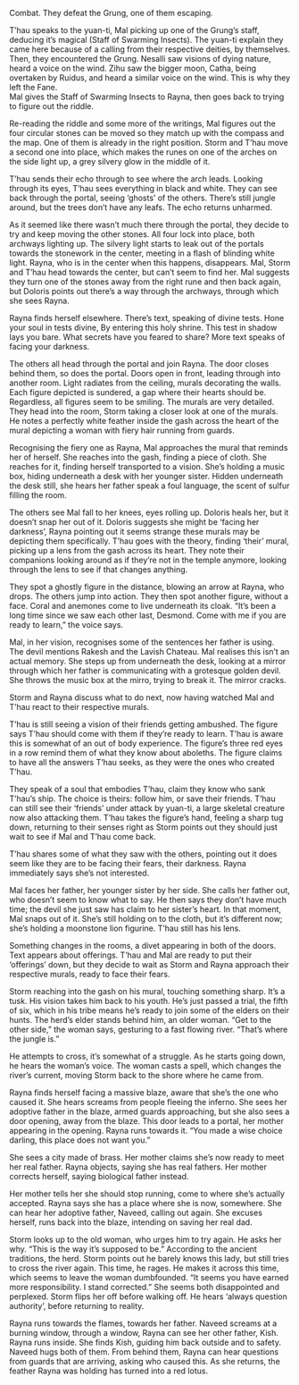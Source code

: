 Combat. They defeat the Grung, one of them escaping. 

T’hau speaks to the yuan-ti, Mal picking up one of the Grung’s staff, deducing it’s magical (Staff of Swarming Insects). The yuan-ti explain they came here because of a calling from their respective deities, by themselves. Then, they encountered the Grung. Nesalli saw visions of dying nature, heard a voice on the wind. Zihu saw the bigger moon, Catha, being overtaken by Ruidus, and heard a similar voice on the wind. This is why they left the Fane.  
Mal gives the Staff of Swarming Insects to Rayna, then goes back to trying to figure out the riddle.

Re-reading the riddle and some more of the writings, Mal figures out the four circular stones can be moved so they match up with the compass and the map. One of them is already in the right position. Storm and T’hau move a second one into place, which makes the runes on one of the arches on the side light up, a grey silvery glow in the middle of it.

T’hau sends their echo through to see where the arch leads. Looking through its eyes, T’hau sees everything in black and white. They can see back through the portal, seeing ‘ghosts’ of the others. There’s still jungle around, but the trees don’t have any leafs.
The echo returns unharmed. 

As it seemed like there wasn’t much there through the portal, they decide to try and keep moving the other stones. All four lock into place, both archways lighting up. The silvery light starts to leak out of the portals towards the stonework in the center, meeting in a flash of blinding white light. 
Rayna, who is in the center when this happens, disappears. Mal, Storm and T’hau head towards the center, but can’t seem to find her. Mal suggests they turn one of the stones away from the right rune and then back again, but Doloris points out there’s a way through the archways, through which she sees Rayna.

Rayna finds herself elsewhere. There’s text, speaking of divine tests. 
Hone your soul in tests divine, 
By entering this holy shrine. 
This test in shadow lays you bare. 
What secrets have you feared to share?
More text speaks of facing your darkness. 

The others all head through the portal and join Rayna. The door closes behind them, so does the portal. Doors open in front, leading through into another room. Light radiates from the ceiling, murals decorating the walls. Each figure depicted is sundered, a gap where their hearts should be. Regardless, all figures seem to be smiling. The murals are very detailed. 
They head into the room, Storm taking a closer look at one of the murals. He notes a perfectly white feather inside the gash across the heart of the mural depicting a woman with fiery hair running from guards. 

Recognising the fiery one as Rayna, Mal approaches the mural that reminds her of herself. She reaches into the gash, finding a piece of cloth. She reaches for it, finding herself transported to a vision. She’s holding a music box, hiding underneath a desk with her younger sister. Hidden underneath the desk still, she hears her father speak a foul language, the scent of sulfur filling the room. 

The others see Mal fall to her knees, eyes rolling up. Doloris heals her, but it doesn’t snap her out of it. Doloris suggests she might be ‘facing her darkness’, Rayna pointing out it seems strange these murals may be depicting them specifically. T’hau goes with the theory, finding ‘their’ mural, picking up a lens from the gash across its heart. They note their companions looking around as if they’re not in the temple anymore, looking through the lens to see if that changes anything.

They spot a ghostly figure in the distance, blowing an arrow at Rayna, who drops. The others jump into action. They then spot another figure, without a face. Coral and anemones come to live underneath its cloak. “It’s been a long time since we saw each other last, Desmond. Come with me if you are ready to learn,” the voice says.

Mal, in her vision, recognises some of the sentences her father is using. The devil mentions Rakesh and the Lavish Chateau. Mal realises this isn’t an actual memory. She steps up from underneath the desk, looking at a mirror through which her father is communicating with a grotesque golden devil. She throws the music box at the mirro, trying to break it. The mirror cracks. 

Storm and Rayna discuss what to do next, now having watched Mal and T’hau react to their respective murals. 

T’hau is still seeing a vision of their friends getting ambushed. The figure says T’hau should come with them if they’re ready to learn. T’hau is aware this is somewhat of an out of body experience. The figure’s three red eyes in a row remind them of what they know about aboleths. The figure claims to have all the answers T’hau seeks, as they were the ones who created T’hau. 

They speak of a soul that embodies T’hau, claim they know who sank T’hau’s ship. The choice is theirs: follow him, or save their friends. T’hau can still see their ‘friends’ under attack by yuan-ti, a large skeletal creature now also attacking them. 
T’hau takes the figure’s hand, feeling a sharp tug down, returning to their senses right as Storm points out they should just wait to see if Mal and T’hau come back.

T’hau shares some of what they saw with the others, pointing out it does seem like they are to be facing their fears, their darkness. Rayna immediately says she’s not interested.

Mal faces her father, her younger sister by her side. She calls her father out, who doesn’t seem to know what to say. He then says they don’t have much time; the devil she just saw has claim to her sister’s heart.
In that moment, Mal snaps out of it. She’s still holding on to the cloth, but it’s different now; she’s holding a moonstone lion figurine. T’hau still has his lens.

Something changes in the rooms, a divet appearing in both of the doors. Text appears about offerings. T’hau and Mal are ready to put their ‘offerings’ down, but they decide to wait as Storm and Rayna approach their respective murals, ready to face their fears.

Storm reaching into the gash on his mural, touching something sharp. It’s a tusk. His vision takes him back to his youth. He’s just passed a trial, the fifth of six, which in his tribe means he’s ready to join some of the elders on their hunts. The herd’s elder stands behind him, an older woman. “Get to the other side,” the woman says, gesturing to a fast flowing river. “That’s where the jungle is.” 

He attempts to cross, it’s somewhat of a struggle. As he starts going down, he hears the woman’s voice. The woman casts a spell, which changes the river’s current, moving Storm back to the shore where he came from.

Rayna finds herself facing a massive blaze, aware that she’s the one who caused it. She hears screams from people fleeing the inferno. She sees her adoptive father in the blaze, armed guards approaching, but she also sees a door opening, away from the blaze. This door leads to a portal, her mother appearing in the opening. Rayna runs towards it. “You made a wise choice darling, this place does not want you.” 

She sees a city made of brass. Her mother claims she’s now ready to meet her real father. Rayna objects, saying she has real fathers. Her mother corrects herself, saying biological father instead.

Her mother tells her she should stop running, come to where she’s actually accepted. Rayna says she has a place where she is now, somewhere. She can hear her adoptive father, Naveed, calling out again. She excuses herself, runs back into the blaze, intending on saving her real dad.

Storm looks up to the old woman, who urges him to try again. He asks her why. “This is the way it’s supposed to be.” According to the ancient traditions, the herd. Storm points out he barely knows this lady, but still tries to cross the river again. This time, he rages.
He makes it across this time, which seems to leave the woman dumbfounded. “It seems you have earned more responsibility. I stand corrected.” She seems both disappointed and perplexed. Storm flips her off before walking off. He hears ‘always question authority’, before returning to reality. 

Rayna runs towards the flames, towards her father. Naveed screams at a burning window, through a window, Rayna can see her other father, Kish. Rayna runs inside. She finds Kish, guiding him back outside and to safety. Naveed hugs both of them. From behind them, Rayna can hear questions from guards that are arriving, asking who caused this. 
As she returns, the feather Rayna was holding has turned into a red lotus. 
